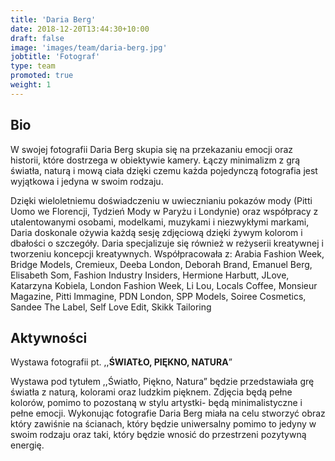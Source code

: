 ```yaml
---
title: 'Daria Berg'
date: 2018-12-20T13:44:30+10:00
draft: false
image: 'images/team/daria-berg.jpg'
jobtitle: 'Fotograf'
type: team
promoted: true
weight: 1
---
```


## Bio

W swojej fotografii Daria Berg skupia się na przekazaniu emocji oraz historii, które dostrzega w obiektywie kamery. Łączy minimalizm z grą światła, naturą i mową ciała dzięki czemu każda pojedynczą fotografia jest wyjątkowa i jedyna w swoim rodzaju. 

Dzięki wieloletniemu doświadczeniu w uwiecznianiu pokazów mody (Pitti Uomo we Florencji, Tydzień Mody w Paryżu i Londynie) oraz współpracy z utalentowanymi osobami, modelkami, muzykami i niezwykłymi markami, Daria doskonale ożywia każdą sesję zdjęciową dzięki żywym kolorom i dbałości o szczegóły. Daria specjalizuje się również w reżyserii kreatywnej i tworzeniu koncepcji kreatywnych.
Współpracowała z: Arabia Fashion Week, Bridge Models, Cremieux, Deeba London, Deborah Brand, Emanuel Berg, Elisabeth Som, Fashion Industry Insiders, Hermione Harbutt, JLove, Katarzyna Kobiela, London Fashion Week, Li Lou, Locals Coffee, Monsieur Magazine, Pitti Immagine, PDN London, SPP Models, Soiree Cosmetics, Sandee The Label, Self Love Edit, Skikk Tailoring

## Aktywności

Wystawa fotografii pt. ,,**ŚWIATŁO, PIĘKNO, NATURA**”

Wystawa pod tytułem ,,Światło, Piękno, Natura”  będzie przedstawiała grę światła z  naturą, kolorami oraz ludzkim pięknem. Zdjęcia będą pełne kolorów, pomimo to pozostaną w stylu artystki- będą minimalistyczne i pełne emocji. Wykonując fotografie Daria Berg miała na celu stworzyć obraz który zawiśnie na ścianach, który będzie uniwersalny pomimo to jedyny w swoim rodzaju oraz taki, który będzie wnosić do przestrzeni pozytywną energię.
